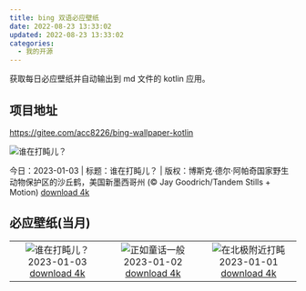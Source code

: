 ```yaml
---
title: bing 双语必应壁纸
date: 2022-08-23 13:33:02
updated: 2022-08-23 13:33:02
categories:
  - 我的开源
---
```


获取每日必应壁纸并自动输出到 md 文件的 kotlin 应用。

## 项目地址

<https://gitee.com/acc8226/bing-wallpaper-kotlin>

![谁在打盹儿？](https://cn.bing.com/th?id=OHR.SandhillSleeping_ZH-CN8483997851_UHD.jpg&w=1000)

今日：2023-01-03 | 标题：谁在打盹儿？ | 版权：博斯克·德尔·阿帕奇国家野生动物保护区的沙丘鹤，美国新墨西哥州 (© Jay Goodrich/Tandem Stills + Motion) [download 4k](https://cn.bing.com/th?id=OHR.SandhillSleeping_ZH-CN8483997851_UHD.jpg)

## 必应壁纸(当月)

|  |  |  |
| :----: | :----: | :----: |
| ![谁在打盹儿？](https://cn.bing.com/th?id=OHR.SandhillSleeping_ZH-CN8483997851_UHD.jpg&pid=hp&w=384&h=216&rs=1&c=4) <br/>2023-01-03 [download 4k](https://cn.bing.com/th?id=OHR.SandhillSleeping_ZH-CN8483997851_UHD.jpg)| ![正如童话一般](https://cn.bing.com/th?id=OHR.HohenzollernBurg_ZH-CN8109082566_UHD.jpg&pid=hp&w=384&h=216&rs=1&c=4) <br/>2023-01-02 [download 4k](https://cn.bing.com/th?id=OHR.HohenzollernBurg_ZH-CN8109082566_UHD.jpg)| ![在北极附近打盹](https://cn.bing.com/th?id=OHR.NorwayNYD_ZH-CN7856439066_UHD.jpg&pid=hp&w=384&h=216&rs=1&c=4) <br/>2023-01-01 [download 4k](https://cn.bing.com/th?id=OHR.NorwayNYD_ZH-CN7856439066_UHD.jpg)|
